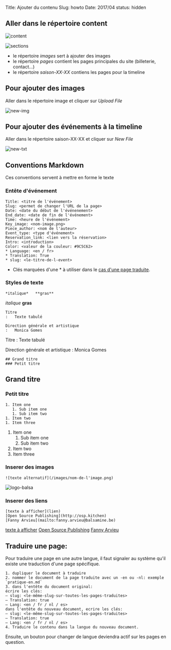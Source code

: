 Title: Ajouter du contenu
Slug: howto
Date: 2017/04
status: hidden

## Aller dans le répertoire content

![content](/images/how_to/content.png)

![sections](/images/how_to/sections.png)

- le répertoire *images* sert à ajouter des images
- le répertoire *pages* contient les pages principales du site (billeterie, contact...)
- le répertoire *saison-XX-XX* contiens les pages pour la timeline

## Pour ajouter des images

Aller dans le répertoire image et cliquer sur *Upload File*

![new-img](/images/how_to/new-img.png)

## Pour ajouter des événements à la timeline

Aller dans le répertoire saison-XX-XX et cliquer sur *New File*

![new-txt](/images/how_to/new-txt.png)

## Conventions Markdown

Ces conventions servent à mettre en forme le texte

### Entête d'événement

```
Title: <titre de l'événement>
Slug: <permet de changer l'URL de la page>
Date: <date du début de l'événenement>
End_date: <date de fin de l'événement>
Time: <heure de l'événement>
Key_image: <nom-image.png>
Piece_author: <nom de l'auteur>
Event_type: <type d'événement>
Reservation_link: <lien vers la réservation>
Intro: <introduction>
Color: <valeur de la couleur: #9C5C62>
* Language: <en / fr>
* Translation: True
* slug: <le-titre-de-l-event>
```

* Clés marquées d'une * à utiliser dans le [cas d'une page traduite](#traduire-une-page).


### Styles de texte


```
*italique*   **gras**
```
*italique*   **gras**


```
Titre
:   Texte tabulé

Direction générale et artistique
:   Monica Gomes
```
Titre
:   Texte tabulé

Direction générale et artistique
:   Monica Gomes


```
## Grand titre
### Petit titre
```
## Grand titre
### Petit titre


```
1. Item one
   1. Sub item one
   1. Sub item two
1. Item two
1. Item three
```
1. Item one
   1. Sub item one
   1. Sub item two
1. Item two
1. Item three


### Inserer des images

```
![texte alternatif](/images/nom-de-l'image.png)
```
![logo-balsa](/images/logo-balsa-16-17-large.svg)

### Inserer des liens

```
[texte à afficher](lien)
[Open Source Publishing](http://osp.kitchen)
[Fanny Arvieu](mailto:fanny.arvieu@balsamine.be)
```
[texte à afficher](lien)
[Open Source Publishing](http://osp.kitchen)
[Fanny Arvieu](mailto:fanny.arvieu@balsamine.be)

## Traduire une page:
Pour traduire une page en une autre langue, il faut signaler au système qu'il existe une traduction d'une page spécifique.

```
1. dupliquer le document à traduire
2. nommer le document de la page traduite avec un -en ou -nl: exemple `pratique-en.md`
3. dans l'entête du document original:
écrire les clés:
— slug: <le-même-slug-sur-toutes-les-pages-traduites>
— Translation: true
— Lang: <en / fr / nl / es>
dans l'entête du nouveau document, ecrire les clés:
— slug: <le-même-slug-sur-toutes-les-pages-traduites>
— Translation: true
— Lang: <en / fr / nl / es>
4. Traduire le contenu dans la langue du nouveau document.
```
Ensuite, un bouton pour changer de langue deviendra actif sur les pages en question.
